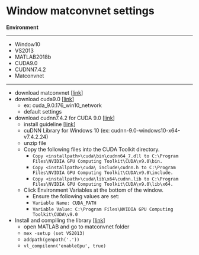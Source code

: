 # Window matconvnet settings

**Environment**

---

- Window10
- VS2013
- MATLAB2018b
- CUDA9.0
- CUDNN7.4.2
- Matconvnet

---

- download matconvnet [[link](http://www.vlfeat.org/matconvnet/)]
- download cuda9.0 [[link](https://developer.nvidia.com/cuda-90-download-archive)]
  - ex: cuda_9.0.176_win10_network
  - default settings
- download cudnn7.4.2 for CUDA 9.0 [[link](https://developer.nvidia.com/rdp/cudnn-download)]
  - install guideline [[link](https://docs.nvidia.com/deeplearning/sdk/cudnn-install/index.html)]
  - cuDNN Library for Windows 10 (ex: cudnn-9.0-windows10-x64-v7.4.2.24)
  - unzip file
  - Copy the following files into the CUDA Toolkit directory.
    - `Copy <installpath>\cuda\bin\cudnn64_7.dll to C:\Program Files\NVIDIA GPU Computing Toolkit\CUDA\v9.0\bin.`
    - `Copy <installpath>\cuda\ include\cudnn.h to C:\Program Files\NVIDIA GPU Computing Toolkit\CUDA\v9.0\include.`
    - `Copy <installpath>\cuda\lib\x64\cudnn.lib to C:\Program Files\NVIDIA GPU Computing Toolkit\CUDA\v9.0\lib\x64.`
  - Click Environment Variables at the bottom of the window.
    - Ensure the following values are set:
    - `Variable Name: CUDA_PATH`
    - `Variable Value: C:\Program Files\NVIDIA GPU Computing Toolkit\CUDA\v9.0`
- Install and compiling the library [[link](http://www.vlfeat.org/matconvnet/install/)]
  - open MATLAB and go to matconvnet folder
  - `mex -setup (set VS2013)`
  - `addpath(genpath('.'))`
  - `vl_compilenn('enableGpu', true)`

